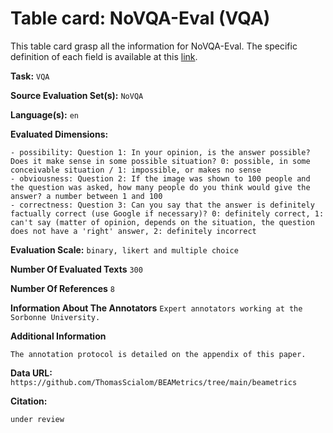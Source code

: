 # Table card: NoVQA-Eval (VQA)

This table card grasp all the information for NoVQA-Eval. The specific definition of each field is available at this [link]().

**Task:** 
`VQA`

**Source Evaluation Set(s):** 
`NoVQA`

**Language(s):** 
`en`

**Evaluated Dimensions:** 
```
- possibility: Question 1: In your opinion, is the answer possible? Does it make sense in some possible situation? 0: possible, in some conceivable situation / 1: impossible, or makes no sense
- obviousness: Question 2: If the image was shown to 100 people and the question was asked, how many people do you think would give the answer? a number between 1 and 100
- correctness: Question 3: Can you say that the answer is definitely factually correct (use Google if necessary)? 0: definitely correct, 1: can't say (matter of opinion, depends on the situation, the question does not have a 'right' answer, 2: definitely incorrect
```

**Evaluation Scale:** 
`binary, likert and multiple choice`

**Number Of Evaluated Texts** 
`300`

**Number Of  References** 
`8`

**Information About The Annotators** 
`Expert annotators working at the Sorbonne University.`

**Additional Information** 
```
The annotation protocol is detailed on the appendix of this paper.
```

**Data URL:** 
``https://github.com/ThomasScialom/BEAMetrics/tree/main/beametrics``

**Citation:** 
```
under review
```
